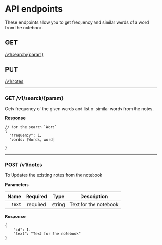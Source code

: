 # API endpoints

These endpoints allow you to get frequency and similar words of a word from the notebook.

## GET
[/v1/search/{param}](#get-/v1/search/{param}) <br/>

## PUT
[/v1/notes](#put-/v1/notes) <br/>

___

### GET /v1/search/{param}
Gets frequency of the given words and list of similar words from the notes.

**Response**

```
// for the search `Word`
{
  "frequency": 1,
  "words: [Words, word]

}
```
___

### POST /v1/notes
To Updates the existing notes from the notebook

**Parameters**

|          Name | Required |  Type   | Description                                                                                                                                                           |
| -------------:|:--------:|:-------:| --------------------------------------------------------------------------------------------------------------------------------------------------------------------- |
|     `text` | required | string  | Text for the notebook        |

**Response**

```
{
    "id": 1,
    "text": "Text for the notebook"
}
```
